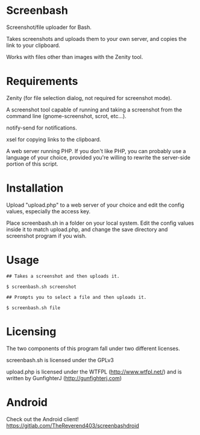 Screenbash
==========

Screenshot/file uploader for Bash.

Takes screenshots and uploads them to your own server, and copies the link to your clipboard.

Works with files other than images with the Zenity tool.

Requirements
============

Zenity (for file selection dialog, not required for screenshot mode).

A screenshot tool capable of running and taking a screenshot from the command line (gnome-screenshot, scrot, etc...).

notify-send for notifications.

xsel for copying links to the clipboard.

A web server running PHP. If you don't like PHP, you can probably use a language of your choice, provided you're willing to rewrite the server-side portion of this script.

Installation
============

Upload "upload.php" to a web server of your choice and edit the config values, especially the access key.

Place screenbash.sh in a folder on your local system. Edit the config values inside it to match upload.php, and change the save directory and screenshot program if you wish.

Usage
=====

    ## Takes a screenshot and then uploads it.
    
    $ screenbash.sh screenshot

    ## Prompts you to select a file and then uploads it.
    
    $ screenbash.sh file

Licensing
=========

The two components of this program fall under two different licenses.

screenbash.sh is licensed under the GPLv3

upload.php is licensed under the WTFPL (http://www.wtfpl.net/) and is written by GunfighterJ (http://gunfighterj.com)

Android
=======

Check out the Android client! https://gitlab.com/TheReverend403/screenbashdroid
